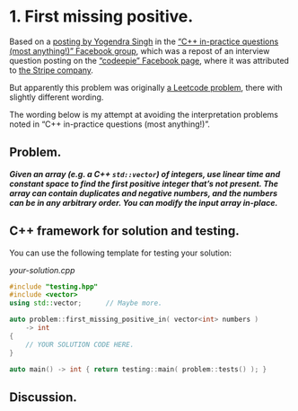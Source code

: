# 1. First missing positive.

Based on a [posting by Yogendra Singh](https://www.facebook.com/groups/cppInPracticeQuestions/posts/4576501255704162/) in the [“C++ in-practice questions (most anything!)” Facebook group](https://www.facebook.com/groups/cppInPracticeQuestions), which was a repost of an interview question posting on the [“codeepie” Facebook page](https://www.facebook.com/codeepie), where it was attributed to [the Stripe company](https://stripe.com/en-no).

But apparently this problem was originally [a Leetcode problem](https://leetcode.com/problems/first-missing-positive/), there with slightly different wording.

The wording below is my attempt at avoiding the interpretation problems noted in “C++ in-practice questions (most anything!)”.


## Problem.

***Given an array (e.g. a C++ `std::vector`) of integers, use linear time and constant space to find the first positive integer that’s not present. The array can contain duplicates and negative numbers, and the numbers can be in any arbitrary order. You can modify the input array in-place.***

## C++ framework for solution and testing.

You can use the following template for testing your solution:

*your-solution.cpp*
~~~cpp
#include "testing.hpp"
#include <vector>
using std::vector;      // Maybe more.

auto problem::first_missing_positive_in( vector<int> numbers )
    -> int
{
    // YOUR SOLUTION CODE HERE.
}

auto main() -> int { return testing::main( problem::tests() ); }
~~~


## Discussion.


